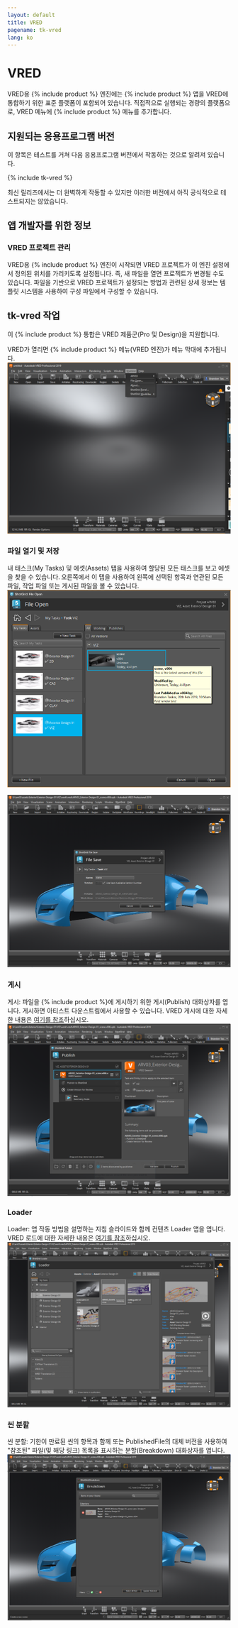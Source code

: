 ```yaml
---
layout: default
title: VRED
pagename: tk-vred
lang: ko
---
```


# VRED

VRED용 {% include product %} 엔진에는 {% include product %} 앱을 VRED에 통합하기 위한 표준 플랫폼이 포함되어 있습니다. 직접적으로 실행되는 경량의 플랫폼으로, VRED 메뉴에 {% include product %} 메뉴를 추가합니다.

## 지원되는 응용프로그램 버전

이 항목은 테스트를 거쳐 다음 응용프로그램 버전에서 작동하는 것으로 알려져 있습니다. 

{% include tk-vred %}

최신 릴리즈에서는 더 완벽하게 작동할 수 있지만 이러한 버전에서 아직 공식적으로 테스트되지는 않았습니다.

## 앱 개발자를 위한 정보

### VRED 프로젝트 관리

VRED용 {% include product %} 엔진이 시작되면 VRED 프로젝트가 이 엔진 설정에서 정의된 위치를 가리키도록 설정됩니다. 즉, 새 파일을 열면 프로젝트가 변경될 수도 있습니다. 파일을 기반으로 VRED 프로젝트가 설정되는 방법과 관련된 상세 정보는 템플릿 시스템을 사용하여 구성 파일에서 구성할 수 있습니다.

## tk-vred 작업

이 {% include product %} 통합은 VRED 제품군(Pro 및 Design)을 지원합니다.

VRED가 열리면 {% include product %} 메뉴(VRED 엔진)가 메뉴 막대에 추가됩니다. ![메뉴](../images/engines/vred-sg-menu.png)


### 파일 열기 및 저장

내 태스크(My Tasks) 및 에셋(Assets) 탭을 사용하여 할당된 모든 태스크를 보고 에셋을 찾을 수 있습니다. 오른쪽에서 이 탭을 사용하여 왼쪽에 선택된 항목과 연관된 모든 파일, 작업 파일 또는 게시된 파일을 볼 수 있습니다. ![파일 열기](../images/engines/vred-file-open.png)

![파일 저장](../images/engines/vred-file-save.png)


### 게시 
게시: 파일을 {% include product %}에 게시하기 위한 게시(Publish) 대화상자를 엽니다. 게시하면 아티스트 다운스트림에서 사용할 수 있습니다. VRED 게시에 대한 자세한 내용은 [여기를 참조](https://github.com/shotgunsoftware/tk-vred/wiki/Publishing)하십시오. ![게시](../images/engines/vred-publish.png)


### Loader 
Loader: 앱 작동 방법을 설명하는 지침 슬라이드와 함께 컨텐츠 Loader 앱을 엽니다. VRED 로드에 대한 자세한 내용은 [여기를 참조](https://github.com/shotgunsoftware/tk-vred/wiki/Loading)하십시오. ![Loader](../images/engines/vred-loader.png)

### 씬 분할 
씬 분할: 기한이 만료된 씬의 항목과 함께 또는 PublishedFile의 대체 버전을 사용하여 "참조된" 파일(및 해당 링크) 목록을 표시하는 분할(Breakdown) 대화상자를 엽니다. ![분할](../images/engines/vred-breakdown.png)
